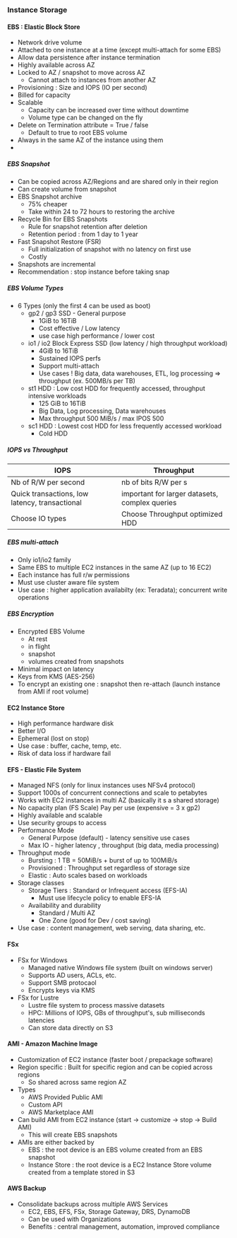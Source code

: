 ### Instance Storage


#### EBS : Elastic Block Store

- Network drive volume
- Attached to one instance at a time (except multi-attach for some EBS)
- Allow data persistence after instance termination
- Highly available across AZ
- Locked to AZ / snapshot to move across AZ
    - Cannot attach to instances from another AZ
- Provisioning : Size and IOPS (IO per second)
- Billed for capacity 
- Scalable 
  - Capacity can be increased over time without downtime 
  - Volume type can be changed on the fly 
- Delete on Termination attribute = True / false
    - Default to true to root EBS volume
- Always in the same AZ of the instance using them 
- 

##### EBS Snapshot

- Can be copied across AZ/Regions and are shared only in their region
- Can create volume from snapshot
- EBS Snapshot archive
    - 75% cheaper
    - Take within 24 to 72 hours to restoring the archive
- Recycle Bin for EBS Snapshots
    - Rule for snapshot retention after deletion
    - Retention period : from 1 day to 1 year
- Fast Snapshot Restore (FSR)
    - Full initialization of snapshot with no latency on first use
    - Costly
- Snapshots are incremental 
- Recommendation : stop instance before taking snap 

##### EBS Volume Types

- 6 Types (only the first 4 can be used as boot)
    - gp2 / gp3 SSD - General purpose
        - 1GiB to 16TiB
        - Cost effective / Low latency
        - use case high performance / lower cost 
    - io1 / io2 Block Express SSD (low latency / high throughput workload)
        - 4GiB to 16TiB
        - Sustained IOPS perfs
        - Support multi-attach
        - Use cases ! Big data, data warehouses, ETL, log processing => throughput (ex. 500MB/s per TB)
    - st1 HDD : Low cost HDD for frequently accessed, throughput intensive workloads
        - 125 GiB to 16TiB
        - Big Data, Log processing, Data warehouses
        - Max throughput 500 MiB/s / max IPOS 500
    - sc1 HDD : Lowest cost HDD for less frequently accessed workload
        - Cold HDD
##### IOPS vs Throughput 

| IOPS                                           | Throughput                                     |
|------------------------------------------------|------------------------------------------------|
| Nb of R/W per second                           | nb of bits R/W per s                           |
| Quick transactions, low latency, transactional | important for larger datasets, complex queries |
| Choose IO types                                | Choose Throughput optimized HDD                |




##### EBS multi-attach

- Only io1/io2 family
- Same EBS to multiple EC2 instances in the same AZ (up to 16 EC2)
- Each instance has full r/w permissions
- Must use cluster aware file system
- Use case : higher application availabilty (ex: Teradata); concurrent write operations

##### EBS Encryption

- Encrypted EBS Volume
    - At rest
    - in flight
    - snapshot
    - volumes created from snapshots
- Minimal impact on latency
- Keys from KMS (AES-256)
- To encrypt an existing one : snapshot then re-attach (launch instance from AMI if root volume)

#### EC2 Instance Store

- High performance hardware disk
- Better I/O
- Ephemeral (lost on stop)
- Use case : buffer, cache, temp, etc.
- Risk of data loss if hardware fail


#### EFS - Elastic File System

- Managed NFS (only for linux instances uses NFSv4 protocol)
- Support 1000s of concurrent connections and scale to petabytes 
- Works with EC2 instances in multi AZ (basically it s a shared storage)
- No capacity plan (FS Scale) Pay per use (expensive = 3 x gp2)
- Highly available and scalable
- Use security groups to access
- Performance Mode
    - General Purpose (default) - latency sensitive use cases
    - Max IO - higher latency , throughput (big data, media processing)
- Throughput mode
    - Bursting : 1 TB = 50MiB/s + burst of up to 100MiB/s
    - Provisioned : Throughput set regardless of storage size
    - Elastic : Auto scales based on workloads
- Storage classes
    - Storage Tiers : Standard or Infrequent access (EFS-IA)
        - Must use lifecycle policy to enable EFS-IA
    - Availability and durability
        - Standard / Multi AZ
        - One Zone (good for Dev / cost saving)
- Use case : content management, web serving, data sharing, etc.

#### FSx

- FSx for Windows 
  - Managed native Windows file system (built on windows server)
  - Supports AD users, ACLs, etc. 
  - Support SMB protocaol 
  - Encrypts keys via KMS
- FSx for Lustre 
  - Lustre file system to process massive datasets 
  - HPC: Millions of IOPS, GBs of throughput's, sub milliseconds latencies  
  - Can store data directly on S3

#### AMI - Amazon Machine Image

- Customization of EC2 instance (faster boot / prepackage software)
- Region specific : Built for specific region and can be copied across regions
    - So shared across same region AZ
- Types
    - AWS Provided Public AMI
    - Custom API
    - AWS Marketplace AMI
- Can build AMI from EC2 instance (start -> customize -> stop -> Build AMI)
    - This will create EBS snapshots 
- AMIs are either backed by 
  - EBS : the root device is an EBS volume created from an EBS snapshot 
  - Instance Store : the root device is a EC2 Instance Store volume created from a template stored in S3

#### AWS Backup 

- Consolidate backups across multiple AWS Services 
  - EC2, EBS, EFS, FSx, Storage Gateway, DRS, DynamoDB
  - Can be used with Organizations 
  - Benefits : central management, automation, improved compliance 